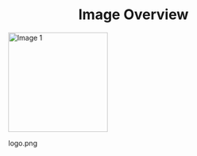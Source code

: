 <h1 style ="text-align: center;"> Image Overview </h1>
<div>
<div>
<img src="https://media.evkx.net/multimedia/models/lynk_and_co/logo_xst.png" alt="Image 1" style="width: 200px;">
<p>logo.png</p>
</div>
</div>
